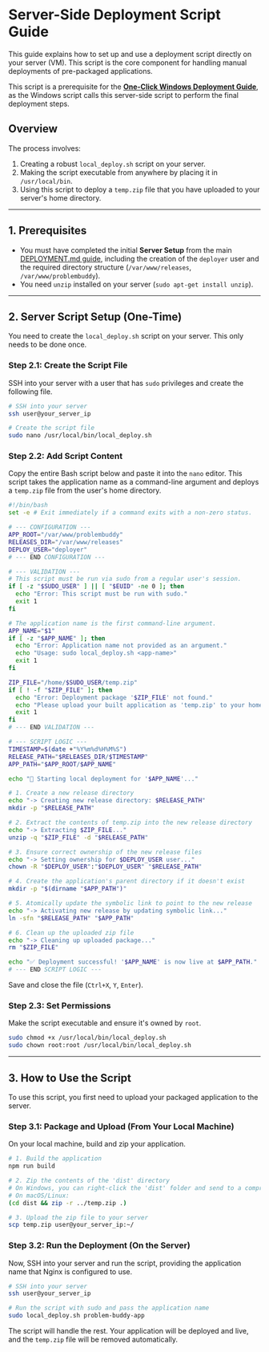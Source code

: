 # Server-Side Deployment Script Guide

This guide explains how to set up and use a deployment script directly on your server (VM). This script is the core component for handling manual deployments of pre-packaged applications.

This script is a prerequisite for the **[One-Click Windows Deployment Guide](AUTOMATED_LOCAL_DEPLOYMENT.md)**, as the Windows script calls this server-side script to perform the final deployment steps.

## Overview

The process involves:
1.  Creating a robust `local_deploy.sh` script on your server.
2.  Making the script executable from anywhere by placing it in `/usr/local/bin`.
3.  Using this script to deploy a `temp.zip` file that you have uploaded to your server's home directory.

---

## 1. Prerequisites

-   You must have completed the initial **Server Setup** from the main [DEPLOYMENT.md guide](DEPLOYMENT.md), including the creation of the `deployer` user and the required directory structure (`/var/www/releases`, `/var/www/problembuddy`).
-   You need `unzip` installed on your server (`sudo apt-get install unzip`).

---

## 2. Server Script Setup (One-Time)

You need to create the `local_deploy.sh` script on your server. This only needs to be done once.

### Step 2.1: Create the Script File

SSH into your server with a user that has `sudo` privileges and create the following file.

```bash
# SSH into your server
ssh user@your_server_ip

# Create the script file
sudo nano /usr/local/bin/local_deploy.sh
```

### Step 2.2: Add Script Content

Copy the entire Bash script below and paste it into the `nano` editor. This script takes the application name as a command-line argument and deploys a `temp.zip` file from the user's home directory.

```bash
#!/bin/bash
set -e # Exit immediately if a command exits with a non-zero status.

# --- CONFIGURATION ---
APP_ROOT="/var/www/problembuddy"
RELEASES_DIR="/var/www/releases"
DEPLOY_USER="deployer"
# --- END CONFIGURATION ---

# --- VALIDATION ---
# This script must be run via sudo from a regular user's session.
if [ -z "$SUDO_USER" ] || [ "$EUID" -ne 0 ]; then
  echo "Error: This script must be run with sudo."
  exit 1
fi

# The application name is the first command-line argument.
APP_NAME="$1"
if [ -z "$APP_NAME" ]; then
  echo "Error: Application name not provided as an argument."
  echo "Usage: sudo local_deploy.sh <app-name>"
  exit 1
fi

ZIP_FILE="/home/$SUDO_USER/temp.zip"
if [ ! -f "$ZIP_FILE" ]; then
  echo "Error: Deployment package '$ZIP_FILE' not found."
  echo "Please upload your built application as 'temp.zip' to your home directory first."
  exit 1
fi
# --- END VALIDATION ---

# --- SCRIPT LOGIC ---
TIMESTAMP=$(date +"%Y%m%d%H%M%S")
RELEASE_PATH="$RELEASES_DIR/$TIMESTAMP"
APP_PATH="$APP_ROOT/$APP_NAME"

echo "🚀 Starting local deployment for '$APP_NAME'..."

# 1. Create a new release directory
echo "-> Creating new release directory: $RELEASE_PATH"
mkdir -p "$RELEASE_PATH"

# 2. Extract the contents of temp.zip into the new release directory
echo "-> Extracting $ZIP_FILE..."
unzip -q "$ZIP_FILE" -d "$RELEASE_PATH"

# 3. Ensure correct ownership of the new release files
echo "-> Setting ownership for $DEPLOY_USER user..."
chown -R "$DEPLOY_USER":"$DEPLOY_USER" "$RELEASE_PATH"

# 4. Create the application's parent directory if it doesn't exist
mkdir -p "$(dirname "$APP_PATH")"

# 5. Atomically update the symbolic link to point to the new release
echo "-> Activating new release by updating symbolic link..."
ln -sfn "$RELEASE_PATH" "$APP_PATH"

# 6. Clean up the uploaded zip file
echo "-> Cleaning up uploaded package..."
rm "$ZIP_FILE"

echo "✅ Deployment successful! '$APP_NAME' is now live at $APP_PATH."
# --- END SCRIPT LOGIC ---
```
Save and close the file (`Ctrl+X`, `Y`, `Enter`).

### Step 2.3: Set Permissions

Make the script executable and ensure it's owned by `root`.
```bash
sudo chmod +x /usr/local/bin/local_deploy.sh
sudo chown root:root /usr/local/bin/local_deploy.sh
```

---

## 3. How to Use the Script

To use this script, you first need to upload your packaged application to the server.

### Step 3.1: Package and Upload (From Your Local Machine)

On your local machine, build and zip your application.

```bash
# 1. Build the application
npm run build

# 2. Zip the contents of the 'dist' directory
# On Windows, you can right-click the 'dist' folder and send to a compressed file.
# On macOS/Linux:
(cd dist && zip -r ../temp.zip .)

# 3. Upload the zip file to your server
scp temp.zip user@your_server_ip:~/
```

### Step 3.2: Run the Deployment (On the Server)

Now, SSH into your server and run the script, providing the application name that Nginx is configured to use.

```bash
# SSH into your server
ssh user@your_server_ip

# Run the script with sudo and pass the application name
sudo local_deploy.sh problem-buddy-app
```

The script will handle the rest. Your application will be deployed and live, and the `temp.zip` file will be removed automatically.
